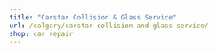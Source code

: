 ```yaml
---
title: "Carstar Collision & Glass Service"
url: /calgary/carstar-collision-and-glass-service/
shop: car repair
---
```

